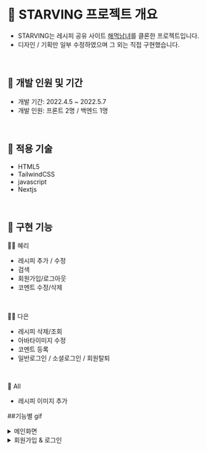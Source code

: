 # 🍳 STARVING 프로젝트 개요
- STARVING는 레시피 공유 사이트 <a href="https://haemukja.com/main" target="_blank"> 해먹남녀</a>를 클론한 프로젝트입니다.
- 디자인 / 기획만 일부 수정하였으며 그 외는 직접 구현했습니다.
<br/>


## 🥗 개발 인원 및 기간
- 개발 기간: 2022.4.5 ~ 2022.5.7
- 개발 인원: 프론트 2명 / 백엔드 1명

<br/>

## 🧂 적용 기술
- HTML5
- TailwindCSS
- javascript
- Nextjs
<br/>

## 🍴 구현 기능
🧑‍🌾 혜리
- 레시피 추가 / 수정 
- 검색
- 회원가입/로그아웃
- 코멘트 수정/삭제
<br/>

👩‍🍳 다은
- 레시피 삭제/조회
- 아바타이미지 수정
- 코멘트 등록
- 일반로그인 / 소셜로그인 / 회원탈퇴
<br/>

🥂 All
- 레시피 이미지 추가

##기능별 gif
<details>
<summary>메인화면</summary>
<div markdown="1">       
<br/>
![main_page](https://user-images.githubusercontent.com/64053930/167358599-e79692bc-f741-4783-8339-94f2a974bb34.gif)

</div>
</details>

<details>
<summary>회원가입 & 로그인</summary>
<div markdown="2">       
<br/>
![register login](https://user-images.githubusercontent.com/64053930/167383792-3e93d3b0-cf4d-4463-8296-7f7e69770038.gif)

</div>
</details>
